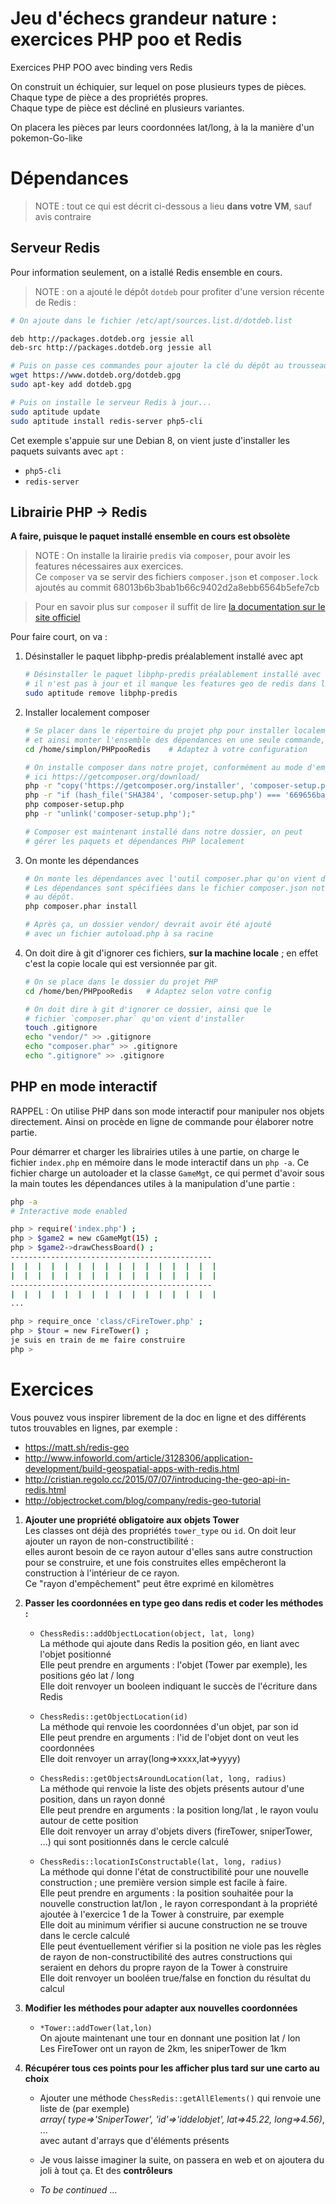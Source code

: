 # Jeu d'échecs grandeur nature : exercices PHP poo et Redis
Exercices PHP POO avec binding vers Redis    

On construit un échiquier, sur lequel on pose plusieurs types de pièces. Chaque type de pièce a des propriétés propres.    
Chaque type de pièce est décliné en plusieurs variantes.    

On placera les pièces par leurs coordonnées lat/long, à la la manière d'un pokemon-Go-like    

# Dépendances
> NOTE : tout ce qui est décrit ci-dessous a lieu **dans votre VM**, sauf avis contraire    

## Serveur Redis

Pour information seulement, on a istallé Redis ensemble en cours.

> NOTE : on a ajouté le dépôt `dotdeb` pour profiter d'une version récente de Redis :    

```bash
# On ajoute dans le fichier /etc/apt/sources.list.d/dotdeb.list    

deb http://packages.dotdeb.org jessie all
deb-src http://packages.dotdeb.org jessie all    

```
```bash
# Puis on passe ces commandes pour ajouter la clé du dépôt au trousseau de apt :    
wget https://www.dotdeb.org/dotdeb.gpg
sudo apt-key add dotdeb.gpg    

# Puis on installe le serveur Redis à jour...    
sudo aptitude update
sudo aptitude install redis-server php5-cli
```

Cet exemple s'appuie sur une Debian 8, on vient juste d'installer les paquets suivants avec `apt` :
- `php5-cli`
- `redis-server`

## Librairie PHP -> Redis

**A faire, puisque le paquet installé ensemble en cours est obsolète**

> NOTE : On installe la lirairie `predis` via `composer`, pour avoir les features nécessaires aux exercices.    
Ce `composer` va se servir des fichiers `composer.json` et `composer.lock` ajoutés au commit 68013b6b3bab1b66c9402d2a8ebb6564b5efe7cb    

> Pour en savoir plus sur `composer` il suffit de lire [la documentation sur le site officiel](https://getcomposer.org/doc/00-intro.md)    

Pour faire court, on va :
1.  Désinstaller le paquet libphp-predis préalablement installé avec apt
    ```bash
    # Désinstaller le paquet libphp-predis préalablement installé avec apt :
    # il n'est pas à jour et il manque les features geo de redis dans la lib php
    sudo aptitude remove libphp-predis
    ```

1.  Installer localement composer
    ```bash
    # Se placer dans le répertoire du projet php pour installer localement composer
    # et ainsi monter l'ensemble des dépendances en une seule commande, une seule fois
    cd /home/simplon/PHPpooRedis    # Adaptez à votre configuration

    # On installe composer dans notre projet, conformément au mode d'emploi détaillé
    # ici https://getcomposer.org/download/
    php -r "copy('https://getcomposer.org/installer', 'composer-setup.php');"
    php -r "if (hash_file('SHA384', 'composer-setup.php') === '669656bab3166a7aff8a7506b8cb2d1c292f042046c5a994c43155c0be6190fa0355160742ab2e1c88d40d5be660b410') { echo 'Installer verified'; } else { echo 'Installer corrupt'; unlink('composer-setup.php'); } echo PHP_EOL;"
    php composer-setup.php
    php -r "unlink('composer-setup.php');"

    # Composer est maintenant installé dans notre dossier, on peut
    # gérer les paquets et dépendances PHP localement
    ```

1.  On monte les dépendances
    ```bash
    # On monte les dépendances avec l'outil composer.phar qu'on vient d'installer localement
    # Les dépendances sont spécifiées dans le fichier composer.json notamment , qui a été ajouté
    # au dépôt.
    php composer.phar install

    # Après ça, un dossier vendor/ devrait avoir été ajouté
    # avec un fichier autoload.php à sa racine
    ```

1.  On doit dire à git d'ignorer ces fichiers, **sur la machine locale** ; en effet c'est la copie locale qui est versionnée par git.    
    ```bash
    # On se place dans le dossier du projet PHP
    cd /home/ben/PHPpooRedis   # Adaptez selon votre config  

    # On doit dire à git d'ignorer ce dossier, ainsi que le
    # fichier `composer.phar` qu'on vient d'installer
    touch .gitignore
    echo "vendor/" >> .gitignore
    echo "composer.phar" >> .gitignore
    echo ".gitignore" >> .gitignore
    ```

## PHP en mode interactif
RAPPEL : On utilise PHP dans son mode interactif pour manipuler nos objets directement. Ainsi on procède en ligne de commande pour élaborer notre partie.    

Pour démarrer et charger les librairies utiles à une partie, on charge le fichier `index.php` en mémoire dans le mode interactif dans un `php -a`. Ce fichier charge un autoloader et la classe `GameMgt`, ce qui permet d'avoir sous la main toutes les dépendances utiles à la manipulation d'une partie :    

```bash
php -a
# Interactive mode enabled

php > require('index.php') ;
php > $game2 = new cGameMgt(15) ;
php > $game2->drawChessBoard() ;
---------------------------------------------
|  |  |  |  |  |  |  |  |  |  |  |  |  |  |  |
|  |  |  |  |  |  |  |  |  |  |  |  |  |  |  |
---------------------------------------------
|  |  |  |  |  |  |  |  |  |  |  |  |  |  |  |
...

php > require_once 'class/cFireTower.php' ;
php > $tour = new FireTower() ;
je suis en train de me faire construire
php >

```

# Exercices    

Vous pouvez vous inspirer librement de la doc en ligne et des différents tutos trouvables en lignes, par exemple :
- https://matt.sh/redis-geo
- http://www.infoworld.com/article/3128306/application-development/build-geospatial-apps-with-redis.html
- http://cristian.regolo.cc/2015/07/07/introducing-the-geo-api-in-redis.html
- http://objectrocket.com/blog/company/redis-geo-tutorial    


1. **Ajouter une propriété obligatoire aux objets Tower**    
   Les classes ont déjà des propriétés `tower_type` ou `id`. On doit leur ajouter un rayon de non-constructibilité :    
   elles auront besoin de ce rayon autour d'elles sans autre construction pour se construire, et une fois construites elles empêcheront la construction à l'intérieur de ce rayon.    
   Ce "rayon d'empêchement" peut être exprimé en kilomètres    

2. **Passer les coordonnées en type geo dans redis et coder les méthodes :**    
    - `ChessRedis::addObjectLocation(object, lat, long)`    
      La méthode qui ajoute dans Redis la position géo, en liant avec l'objet positionné    
      Elle peut prendre en arguments : l'objet (Tower par exemple), les positions géo lat / long    
      Elle doit renvoyer un booleen indiquant le succès de l'écriture dans Redis    

    - `ChessRedis::getObjectLocation(id)`    
      La méthode qui renvoie les coordonnées d'un objet, par son id    
      Elle peut prendre en arguments : l'id de l'objet dont on veut les coordonnées    
      Elle doit renvoyer un array(long=>xxxx,lat=>yyyy)

    - `ChessRedis::getObjectsAroundLocation(lat, long, radius)`     
      La méthode qui renvoie la liste des objets présents autour d'une position, dans un rayon donné    
      Elle peut prendre en arguments : la position long/lat , le rayon voulu autour de cette position    
      Elle doit renvoyer un array d'objets divers (fireTower, sniperTower, ...) qui sont positionnés dans le cercle calculé    

    - `ChessRedis::locationIsConstructable(lat, long, radius)`    
      La méthode qui donne l'état de constructibilité pour une nouvelle construction ; une première version simple est facile à faire.    
      Elle peut prendre en arguments : la position souhaitée pour la nouvelle construction lat/lon , le rayon correspondant à la propriété ajoutée à l'exercice 1 de la Tower à construire, par exemple    
      Elle doit au minimum vérifier si aucune construction ne se trouve dans le cercle calculé    
      Elle peut éventuellement vérifier si la position ne viole pas les règles de rayon de non-constructibilité des autres constructions qui seraient en dehors du propre rayon de la Tower à construire    
      Elle doit renvoyer un booléen true/false en fonction du résultat du calcul    

3. **Modifier les méthodes pour adapter aux nouvelles coordonnées**    
    - `*Tower::addTower(lat,lon)`    
      On ajoute maintenant une tour en donnant une position lat / lon    
      Les FireTower ont un rayon de 2km, les sniperTower de 1km

4. **Récupérer tous ces points pour les afficher plus tard sur une carto au choix**    
    - Ajouter une méthode `ChessRedis::getAllElements()` qui renvoie une liste de (par exemple)    
      *array(
        type=>'SniperTower',
        'id'=>'iddelobjet',
        lat=>45.22,
        long=>4.56)*,
        ...    
    avec autant d'arrays que d'éléments présents    

    - Je vous laisse imaginer la suite, on passera en web et on ajoutera du joli à tout ça. Et des **contrôleurs**   
    - *To be continued* ...
